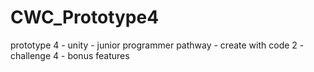 # CWC_Prototype4
 prototype 4 - unity - junior programmer pathway - create with code 2 - challenge 4 - bonus features
